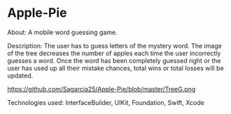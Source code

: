 # Apple-Pie
About: A mobile word guessing game.

Description: The user has to guess letters of the mystery word. The image of the tree decreases the number of apples each time
the user incorrectly guesses a word. Once the word has been completely guessed right or the user has used up all their mistake
chances, total wins or total losses will be updated.

https://github.com/Sagarcia25/Apple-Pie/blob/master/TreeG.png

Technologies used: InterfaceBuilder, UIKit, Foundation, Swift, Xcode
